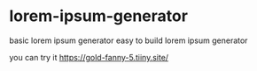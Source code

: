 # lorem-ipsum-generator
basic lorem ipsum generator
easy to build lorem ipsum generator 

you can try it 
https://gold-fanny-5.tiiny.site/
